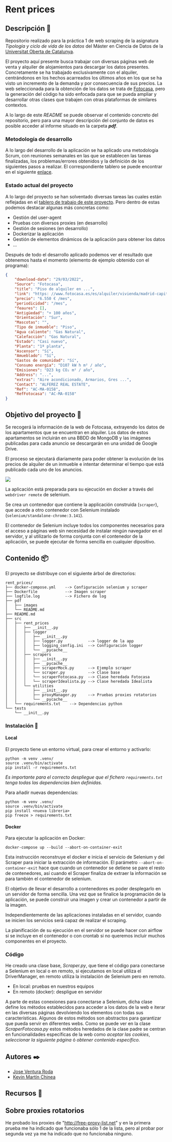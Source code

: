 # Rent prices

## Descripción 🚀

Repositorio realizado para la práctica 1 de web scraping de la asignatura _Tipología y ciclo de vida de los datos_ del Máster en Ciencia de Datos de la [Universitat Oberta de Catalunya](https://www.uoc.edu/portal/en/index.html).

El proyecto aquí presente busca trabajar con diversas páginas web de venta y alquiler de alojamientos para descargar los datos presentes. Concretamente se ha trabajado exclusivamente con el alquiler, centrándonos en los hechos acarreados los últimos años en los que se ha visto un incremento de la demanda y por consecuencia de sus precios. La web seleccionada para la obtención de los datos se trata de  [Fotocasa](https://www.fotocasa.es/es/), pero la generación del código ha sido enfocada para que se pueda ampliar y desarrollar otras clases que trabajen con otras plataformas de similares contextos.

A lo largo de este _README_ se puede observar el contenido concreto del repositorio, pero para una mayor descripción del conjunto de datos es posible acceder al informe situado en la carpeta _**pdf**_.

### Metodología de desarrollo

A lo largo del desarrollo de la aplicación se ha aplicado una metodología Scrum, con reuniones semanales en las que se establecen las tareas finalizadas, los problemas/errores obtenidos y la definición de los siguientes pasos a realizar. El correspondiente tablero se puede encontrar en el siguiente [enlace](https://github.com/jvruoc/rent_prices/projects/1).

### Estado actual del proyecto

A lo largo del proyecto se han solventado diversas tareas las cuales están reflejadas en el [tablero de trabajo de este proyecto](https://github.com/jvruoc/rent_prices/projects/1). Pero dentro de estas podemos destacar algunas más concretas como:

* Gestión del user-agent
* Pruebas con diversos proxies (en desarrollo)
* Gestión de sesiones (en desarrollo)
* Dockerizar la aplicación
* Gestión de elementos dinámicos de la aplicación para obtener los datos
* …

Después de todo el desarrollo aplicado podemos ver el resultado que obtenemos hasta el momento (elemento de ejemplo obtenido con el programa):

```json
{
    "download-date": "29/03/2022",
    "Source": "Fotocasa",
    "title": "Piso de alquiler en ...",
    "link": "https: //www.fotocasa.es/es/alquiler/vivienda/madrid-capital/aire-acondicionado-calefaccion-ascensor-amueblado-television-internet/162096792/d",
    "precio": "6.550 € /mes",
    "periodicidad": "/mes",
    "feaures": [],
    "Antigüedad": "+ 100 años",
    "Orientación": "Sur",
    "Mascotas": "",
    "Tipo de inmueble": "Piso",
    "Agua caliente": "Gas Natural",
    "Calefacción": "Gas Natural",
    "Estado": "Casi nuevo",
    "Planta": "1ª planta",
    "Ascensor": "Sí",
    "Amueblado": "Sí",
    "Gastos de comunidad": "Sí",
    "Consumo energía": "D107 kW h m² / año",
    "Emisiones": "D23 kg CO₂ m² / año",
    "Address": "...",
    "extras": "Aire acondicionado, Armarios, Gres ...",
    "Contact": "ALFEREZ REAL ESTATE",
    "Ref": "AC-MA-0158",
    "RefFotocasa": "AC-MA-0158"
}
```


## Objetivo del proyecto 🚀


Se recogerá la información de la web de Fotocasa, extrayendo los datos de los apartamentos que se encuentran en alquiler. Los datos de estos apartamentos se incluirán en una BBDD de MongoDB y las imágenes publicadas para cada anuncio se descargarán en una unidad de Google Drive.

El proceso se ejecutará diariamente para poder obtener la evolución de los precios de alquiler de un inmueble e intentar determinar el tiempo que está publicado cada uno de los anuncios. 

![](pdf/images/arquitectura.svg)



La aplicación está preparada para su ejecución en docker a través del `webdriver remote` de selenium.

Se crea un contenedor que contiene la applicación construida (`scraper`), que accede a otro contenedor con Selenium instalado (`selenium/standalone-chrome:3.141`).

El contenedor de Selenium incluye todos los componentes necesarios para el acceso a páginas web sin necesidad de instalar ningún navegador en el servidor, y al utilizarlo de forma conjunta con el contenedor de la aplicación, se puede ejecutar de forma sencilla en cualquier dipositivo.


## Contenido 📦

El proyecto se distribuye con el siguiente árbol de directorios:

```
rent_prices/
├── docker-compose.yml    --> Configuración selenium y scraper
├── Dockerfile            --> Imagen scraper
├── logfile.log           --> Fichero de log
├── pdf
│   ├── images
│   └── README.md
├── README.md
├── src
│   ├── rent_prices
│   │   ├── __init__.py
│   │   ├── logger
│   │   │   ├── __init__.py
│   │   │   ├── logger.py           --> logger de la app
│   │   │   ├── logging_config.ini  --> Configuración logger
│   │   │   └── __pycache__
│   │   ├── scrapers
│   │   │   ├── __init__.py
│   │   │   ├── __pycache__
│   │   │   ├── scraperMock.py      --> Ejemplo scraper
│   │   │   └── scraper.py          --> Clase base
│   │   │   └── scraperFotocasa.py  --> Clase heredada Fotocasa
│   │   │   └── scraperIdealista.py --> Clase heredada Idealista   
│   │   └── utilities
│   │       ├── __init__.py
│   │       ├── proxyManager.py     --> Pruebas proxies rotatorios
│   │       └── __pycache__
│   └── requirements.txt    --> Dependencias python
└── tests
    └── __init__.py

```

### Instalación 🔧

#### Local

El proyecto tiene un entorno virtual, para crear el entorno y activarlo:
```
python -m venv .venv/
source .venv/bin/activate
pip install -r requirements.txt
```

_Es importante para el correcto despliegue que el fichero `requirements.txt` tenga todas las dependencias bien definidas._

Para añadir nuevas dependencias:
```
python -m venv .venv/
source .venv/bin/activate
pip install <nueva libreria>
pip freeze > requirements.txt
```

#### Docker

Para ejecutar la aplicación en Docker:

```
docker-compose up --build --abort-on-container-exit
```

Esta instrucción reconstruye el docker e inicia el servicio de Selenium y del Scraper para iniciar la extracción de información. El parámetro `--abort-on-container-exit` hace que cuando un contenedor se detiene se pare el resto de contenedores, así cuando el Scraper finaliza de extraer la información se para también el contenedor de selenium.

El objetivo de llevar el desarrollo a contenedores es poder desplegarlo en un servidor de forma sencilla. Una vez que se finalice la programación de la aplicación, se puede construir una imagen y crear un contenedor a partir de la imagen.

Independientemente de las aplicaciones instaladas en el servidor, cuando se inicien los servicios será capaz de realizar el scraping.

La planificación de su ejecución en el servidor se puede hacer con airflow si se incluye en el contenedor o con crontab si no queremos incluir muchos componentes en el proyecto.

### Código

He creado una clase base, _Scraper.py_, que tiene el código para conectarse a Selenium en local o en remoto, si ejecutamos en local utiliza el DriverManager, en remoto utiliza la instalación de Selenium pero en remoto.

* En local: pruebas en nuestros equipos
* En remoto (docker): despligue en servidor

A parte de estas conexiones para conectarse a Selenium, dicha clase define los métodos establecidos para acceder a los datos de la web e iterar en las diversas páginas devolviendo los elementos con todas sus características. Algunos de estos métodos son abstractos para garantizar que pueda servir en diferentes webs. Como se puede ver en la clase _ScraperFotocasa.py_ estos métodos heredados de la clase padre se centran en funcionalidades específicas de la web como _aceptar las cookies_, _seleccionar la siguiente página_ ó _obtener contenido específico_.

## Autores ✒️

* [Jose Ventura Roda](https://www.linkedin.com/in/joseventuraroda/)
* [Kevin Martín Chinea](https://www.linkedin.com/in/kevmch/)

## Recursos 📄



## Sobre proxies rotatorios

He probado los proxies de "http://free-proxy-list.net" y en la primera prueba me ha indicado que funcionaba sólo 1 de la lista, pero al probar por segunda vez ya me ha indicado que no funcionaba ninguno.
